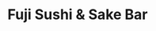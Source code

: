 ---
layout: place
title: "Fuji Sushi & Sake Bar"
permalink: /south-dakota/rapid-city/fuji-sushi-sake-bar.html
stateAbbr: SD
stateName: South Dakota
cityName: Rapid City
seo:
  name: "Fuji Sushi & Sake Bar"
  type: Restaurant
  links: http://fujisushisakebar.com/
description: "A menu specializing in an array of sushi & sake with Japanese interior details & bar seating. Fuji Sushi & Sake Bar serves delicious sushi in Rapid City, South Dakota. Try fresh Japanese dishes for a great dining experience. Available for takeout, delivery, lunch, and dinner."
place_id: ChIJmTk8UhpdfYcRGhLlMQMpXSM
photos:
  - name: >-
      places/ChIJmTk8UhpdfYcRGhLlMQMpXSM/photos/AeeoHcJcEC1gSX4jPEKJbBLmbL60S8QftWA9ASv4U8X31qAEA749vMRJg2EePbsGcEkSX-YU2ox1mdJm-cNINYtvik8x3wrfaZTOPM4-MOG_8mJ9HA2QCfGbXrnFfz85U9YYPE6YXF3PipqeG4UpVe74DdT4SDxvAEnS1ouc8TNrA3xvORT_C5tjVG7oFArQybVpdhzNKr7JmxQNRCtQRShBsy_6G33uhW72GAMFaotuMN1ymexnEvlzJVmR4YGRDbNjk5Pf671EZwCF4iieFyJPXBB16kRmJqhc01mMdLJU7BdB3Q
    widthPx: 704
    heightPx: 330
    authorAttributions:
      - displayName: Fuji Sushi & Sake Bar
        uri: https://maps.google.com/maps/contrib/101050413565905151958
        photoUri: >-
          https://lh3.googleusercontent.com/a-/ALV-UjUKD_Px4K6_7v-5Fy8OrxZh6RuUYc64MRllgGlaf2b-9zBY8Wc=s100-p-k-no-mo
    flagContentUri: >-
      https://www.google.com/local/imagery/report/?cb_client=maps_api_places.places_api&image_key=!1e10!2sAF1QipOPAHt9_V3jmnDDLL7nPeMxV5Enw1S6DY0YVK4L&hl=en-US
    googleMapsUri: >-
      https://www.google.com/maps/place//data=!3m4!1e2!3m2!1sAF1QipOPAHt9_V3jmnDDLL7nPeMxV5Enw1S6DY0YVK4L!2e10!4m2!3m1!1s0x877d5d1a523c3999:0x235d290331e5121a
  - name: >-
      places/ChIJmTk8UhpdfYcRGhLlMQMpXSM/photos/AeeoHcKc8KYFvRV0l0rFI8YWhRQhKzKP0ssPi42PztXhRhSd4sLtK8YWbeEZj2RAOf0T_VN5MTPt4Zyk-PC5q_LkK6DFPADPuQRO9iglzY5-AOmTs9unTHVTBVthR5TJixXMIsydA91QxQOkIcUwyL3YkMjy4W45e415ugSjIhyqQuYitzP3DAylkc3OED4_HkCRvwvrT5A5GG1G7MU-NHiCIOqpDZg7v8Da38drwHXZQapeNoqKYZS-BISpNZQdFSqjIL5dgBxyhsv5zD4ydpreEQlY2SE1cvyILszg4vKL1VqYZQ
    widthPx: 562
    heightPx: 390
    authorAttributions:
      - displayName: Fuji Sushi & Sake Bar
        uri: https://maps.google.com/maps/contrib/101050413565905151958
        photoUri: >-
          https://lh3.googleusercontent.com/a-/ALV-UjUKD_Px4K6_7v-5Fy8OrxZh6RuUYc64MRllgGlaf2b-9zBY8Wc=s100-p-k-no-mo
    flagContentUri: >-
      https://www.google.com/local/imagery/report/?cb_client=maps_api_places.places_api&image_key=!1e10!2sAF1QipM6TUFW6PM78_Ug7pH2ynVv1dzD3yG_dbfJ4oDf&hl=en-US
    googleMapsUri: >-
      https://www.google.com/maps/place//data=!3m4!1e2!3m2!1sAF1QipM6TUFW6PM78_Ug7pH2ynVv1dzD3yG_dbfJ4oDf!2e10!4m2!3m1!1s0x877d5d1a523c3999:0x235d290331e5121a
  - name: >-
      places/ChIJmTk8UhpdfYcRGhLlMQMpXSM/photos/AeeoHcJeFFJTfbpUP1WDkvCfUsBkcGwgQdVbdctMNmLsb0cD5K8kjkiTH8dRyvf9YN_nmEW4fbn9r0N7xuHlwAB_L3krJw80vbiinS52JLI2kIpgEqn-wFFp0JFxSNrlOKfS5kvtliQGSlGchYtgHBdJ4AK2wGq0zILRCk7cIXusEzhTbJLl6_YX9gU2et-edkLXR6CZQl1e4LIjOWxz1oF4-5sHk86U5-eClrEQGgzqAIF5n7sLG3MJDU6tL66vZJEWcC5CLUXixnaThoGnwu3QBvDklVZt4Z3yfdHQzJu3j9-2xoveRYE_8FL9zrzxJQNu5JUE4O9ISZXOl-sdU8o0FwlwPrhbK-ZydLFatgQRofLuxgTPjGHsKcSkH8ubJYTcmQfS19XteTqy5GICf-FEZBpHtFoT58ntFMD1BagI82B-Wg
    widthPx: 4032
    heightPx: 3024
    authorAttributions:
      - displayName: Shane Clark
        uri: https://maps.google.com/maps/contrib/100732656930791181976
        photoUri: >-
          https://lh3.googleusercontent.com/a-/ALV-UjVD44_QiIpww9Yx_hdMUz5Xd6XAaFHIdmzPH0y2cn5FRwwAnFd54Q=s100-p-k-no-mo
    flagContentUri: >-
      https://www.google.com/local/imagery/report/?cb_client=maps_api_places.places_api&image_key=!1e10!2sCIHM0ogKEICAgIDGwLLiNQ&hl=en-US
    googleMapsUri: >-
      https://www.google.com/maps/place//data=!3m4!1e2!3m2!1sCIHM0ogKEICAgIDGwLLiNQ!2e10!4m2!3m1!1s0x877d5d1a523c3999:0x235d290331e5121a
  - name: >-
      places/ChIJmTk8UhpdfYcRGhLlMQMpXSM/photos/AeeoHcIZ9kzL5vB1qGAs1N6Z-HCZIiXBAyILsyB7LytH1weP-ZTkFhFB06vJsgq27kh8RdkwxK4RF9v-t_JQB8sWohuEfmPYYuAwJ-oefd9NPGKNJ2IsduocyMFWi9LTNmq8FEEPrM6z6sQBzMFvM1G8vmBy8welGXDHLcZ6o_ZLqNERE5h8vhZqVJx_HycDz71z_4zLERsMeLrdZ4tUyQWk6tGdSQxLBNBAxhgmyRR_vuXdQmsUdh47_tItQEdSLnLGUXy6BaP0jRYxcq0aQii7lbt9rwEqjjMnDid24rYbhqNC21Yhvq_0Q1f51S8IkRUGG0hxZ4AfuJ0MtD1TYkoRCD1OLzndD-lba2-QqRcsR-ifiO93Km_1WIHxiloQgALvfDmJ0YUk5FBR91ghl1LM3hFLNM5CUi9bopXXd8z2rNy5jQI
    widthPx: 4030
    heightPx: 2908
    authorAttributions:
      - displayName: Sarah Hartman
        uri: https://maps.google.com/maps/contrib/105125183085602630773
        photoUri: >-
          https://lh3.googleusercontent.com/a-/ALV-UjXJ6ksHvFnDkBTpxkzPha9MAoI_abQvlE2IflXwmq0-GIbId_sv=s100-p-k-no-mo
    flagContentUri: >-
      https://www.google.com/local/imagery/report/?cb_client=maps_api_places.places_api&image_key=!1e10!2sCIHM0ogKEICAgICruPmF1wE&hl=en-US
    googleMapsUri: >-
      https://www.google.com/maps/place//data=!3m4!1e2!3m2!1sCIHM0ogKEICAgICruPmF1wE!2e10!4m2!3m1!1s0x877d5d1a523c3999:0x235d290331e5121a
  - name: >-
      places/ChIJmTk8UhpdfYcRGhLlMQMpXSM/photos/AeeoHcKXixO5sDkuNQEeThUibux4Nn_7Tetd6GjRBv1gPk16RdEcDImI2OzZgOim_8b1g71mwnTMcFzMxsNWGqkEvH9D6Qwo0RkrhFxIc-GWuQh_J3WRWx6n1J1xwldqXFwIt-KDn0XLSosZOXpy6H9c001GGJJA3Y6G266hKEReMxsHxDVwTr5k4sZU5Lc26E-pmzLcofbVQzkxG-UwTKHdcxv-OD-O9btQyDQQjGSQWPNUvurRUuw3iyEbITzpXXq_J496q5hPKkKUGmMkCQh2VvvagTgoq2IPh4TBhiXxz3N0am32nLyuo1Pu2NTGdPn8SgWXIk4U8jCTCNnhsgrDDRqQH9U0USW1uCJ5RkgM6oesjpNINsyvCbEZzQFYt8kWw--31hzCtRLU516tngIQ8YAAFW8HjMzcaKVQ3jR4kzxg71Rr
    widthPx: 3024
    heightPx: 4032
    authorAttributions:
      - displayName: William Hyland
        uri: https://maps.google.com/maps/contrib/114740623479827806957
        photoUri: >-
          https://lh3.googleusercontent.com/a-/ALV-UjXjmLgNgCuDmYj_heXe0LsJy6KKFiozSsuz2ucJrEgElBMFlN_Czw=s100-p-k-no-mo
    flagContentUri: >-
      https://www.google.com/local/imagery/report/?cb_client=maps_api_places.places_api&image_key=!1e10!2sCIHM0ogKEICAgIDq6bLpjQE&hl=en-US
    googleMapsUri: >-
      https://www.google.com/maps/place//data=!3m4!1e2!3m2!1sCIHM0ogKEICAgIDq6bLpjQE!2e10!4m2!3m1!1s0x877d5d1a523c3999:0x235d290331e5121a
  - name: >-
      places/ChIJmTk8UhpdfYcRGhLlMQMpXSM/photos/AeeoHcIzZjqU_XszJb4X2TKnJfu32sT8F5ymS0c_2ScLb0Z-JCzNQ7oQyddFePUn8BlUh1AD6f2Kt4TeFY02WV9ueoMogFVXTSvdiDnZzhfbvAC04PKElTdUd91cc_efEcUQ08xnMEEOhcDdTSRafGHj44K4JVQQnbfKkAZVF64hQqVD7LNoGKmNFj0M8jBJw72OhjN8H9UT5hsleQJA9qTfmeTFHbpUuLkCm3slUOUqLBk_Kvc--XDA6hi_2UTQgHg5mpaDMwC6qz80bx5n5Ntq_UkGTPBZOzG0cRZxWobQ5a44xM8vOEHBnmz2mEYuypniOhMhVhGyehHIGK4wMgyFD1ByAbCBqN3YqWVx2TxbIBJUDw6wnROORoGg9eQxzyJDizYEXYKcKBtcTNBiUqwkujwEm5RE66mdonxWQu6bxfmdtQ
    widthPx: 1440
    heightPx: 2560
    authorAttributions:
      - displayName: Matthew Huynh
        uri: https://maps.google.com/maps/contrib/103628347108594210765
        photoUri: >-
          https://lh3.googleusercontent.com/a-/ALV-UjXG1-4bC-XrjzwrXQCztiLAuYrKKG5QhUgVOE16NuQ6g49QDKVn=s100-p-k-no-mo
    flagContentUri: >-
      https://www.google.com/local/imagery/report/?cb_client=maps_api_places.places_api&image_key=!1e10!2sCIHM0ogKEICAgIDDzvrGGg&hl=en-US
    googleMapsUri: >-
      https://www.google.com/maps/place//data=!3m4!1e2!3m2!1sCIHM0ogKEICAgIDDzvrGGg!2e10!4m2!3m1!1s0x877d5d1a523c3999:0x235d290331e5121a
  - name: >-
      places/ChIJmTk8UhpdfYcRGhLlMQMpXSM/photos/AeeoHcI61VghrbkomAKh4Vb3EtWHnY1ez4v2VrdJL2h1nBZMYFIOcGxS2B2aUKAsOMaJwzC1O9IzubWP_u_p6DsIIRW0dx-ICqfKfwn1S0yZdStn-5Q-337vmzD0h3mPrtwtpiShFRDO_YxVVBI6apwfTgdyZ6HpIBRi_rGohErn74xBoCgZK9Sz_KNnomLM6gqkUgwGJrIcdIaJu8jTjF2gvPG-yIrwX-GWiahtDsLIq01ya3igBFF7DaCqf7EewAfbj8qVCgEMt9ALOqtq6QZTjr7ppq_tEXd6A6bVO5-5LI7K7ernxArzwPAzzZykRJNqhlQZ3W5-nEoITJgkNAVE32KWYefaU8YSPmATkIZOJOTKCHtCXSiNRjWSQHBzdsyw0qZpgPBsFd54jGhKJymYwF88QICXNWgsFwr8TLrWKZQ
    widthPx: 3600
    heightPx: 4800
    authorAttributions:
      - displayName: Jaima Knutson-Colson, RE/MAX Results
        uri: https://maps.google.com/maps/contrib/117584749014685077202
        photoUri: >-
          https://lh3.googleusercontent.com/a-/ALV-UjXeCUyz8K6n-Nnf5F3SSslXBJ1lJPSzCOrNxgH7rCtuXeT8qPSw=s100-p-k-no-mo
    flagContentUri: >-
      https://www.google.com/local/imagery/report/?cb_client=maps_api_places.places_api&image_key=!1e10!2sCIHM0ogKEICAgIDDndfdeg&hl=en-US
    googleMapsUri: >-
      https://www.google.com/maps/place//data=!3m4!1e2!3m2!1sCIHM0ogKEICAgIDDndfdeg!2e10!4m2!3m1!1s0x877d5d1a523c3999:0x235d290331e5121a
  - name: >-
      places/ChIJmTk8UhpdfYcRGhLlMQMpXSM/photos/AeeoHcIM38b6evssHkblVZvvk3m0eWeHTIBme3NCMJ_oQQK0wwccfzV2YRIht47gsHS7wfXJVr5EJ2hcAmhpNTT7GkFq96ijOBBDW2Aov5m_4Um3KxwoMPX8pvu4156L9iNbExiFC7vP5N4PJ1Z102GhA_ZbXoIulD2B4ul36-JKfbhy5OcB3hBBOWK41Oq8TIyORhRY2UOHZfIiEUiICPltRhYLIxMLBtYAXBirvHOmgTkLzId4XXSQwzQ3lsaUKD2Z29pDXLQZUQtxMfVW0Xlf_L06aWCD92C9ndJL69P3X5yG6Q
    widthPx: 467
    heightPx: 416
    authorAttributions:
      - displayName: Fuji Sushi & Sake Bar
        uri: https://maps.google.com/maps/contrib/101050413565905151958
        photoUri: >-
          https://lh3.googleusercontent.com/a-/ALV-UjUKD_Px4K6_7v-5Fy8OrxZh6RuUYc64MRllgGlaf2b-9zBY8Wc=s100-p-k-no-mo
    flagContentUri: >-
      https://www.google.com/local/imagery/report/?cb_client=maps_api_places.places_api&image_key=!1e10!2sAF1QipOrCNPVYr4XgZGo3VLOhis7N-SogXLMrUIIACc1&hl=en-US
    googleMapsUri: >-
      https://www.google.com/maps/place//data=!3m4!1e2!3m2!1sAF1QipOrCNPVYr4XgZGo3VLOhis7N-SogXLMrUIIACc1!2e10!4m2!3m1!1s0x877d5d1a523c3999:0x235d290331e5121a
  - name: >-
      places/ChIJmTk8UhpdfYcRGhLlMQMpXSM/photos/AeeoHcIdi_nkE4ETz8j6PJeyFgiiOKwKMMN-PixrMsNSruMKZj9lpWv_9_0QBrOxlj90WEew0rrFz-GD-VQKnPNU72lpSiArM4CQ5q3m2cgaRN_bFStIYZG6SAG_WXKMWK9htuXIWdVwMihjeQiKHJ061nC9_a5fGdSlDTQBushcaBkcRaYLOcJ80bmkyd29gDiyu8xL8O1mKPVHUUH8BAbKxLBgATIx7IClAS5eDC3bWpfn19a9mdsD9UcFw_W6cL2WqV0JsFkHZ5z6NW4NQwboa2G_NCH6c7ViHMe46zRBXSrMjpnw8hUSjIVWhh5ygUORE20ZRB2KS4I_2jKzEmS-LISV4EL4nq0ujDgqoTPB9X9ZKi7If-ku0oFldDHLgISIQyYBIb9HNULXYPI-8U0cEluTEaTYyG97bp5pLE3GHfUJqg
    widthPx: 4032
    heightPx: 2268
    authorAttributions:
      - displayName: Chris Kay
        uri: https://maps.google.com/maps/contrib/112026689101223344278
        photoUri: >-
          https://lh3.googleusercontent.com/a-/ALV-UjVZ_ts7UqxX7K3RH2uwbk_2Sv1L8fY-so57AHJwm5NQheAlUw215g=s100-p-k-no-mo
    flagContentUri: >-
      https://www.google.com/local/imagery/report/?cb_client=maps_api_places.places_api&image_key=!1e10!2sCIHM0ogKEICAgICM8uqIQQ&hl=en-US
    googleMapsUri: >-
      https://www.google.com/maps/place//data=!3m4!1e2!3m2!1sCIHM0ogKEICAgICM8uqIQQ!2e10!4m2!3m1!1s0x877d5d1a523c3999:0x235d290331e5121a
  - name: >-
      places/ChIJmTk8UhpdfYcRGhLlMQMpXSM/photos/AeeoHcK1I_11ZsjHsfgmjOA2FFkwSnYtzwObDpzdGqj10Ze4-sRC8Cxnvu7jaDuFX-j5gNWqAuN_NWgRLC7xa2Suhe1jp_qBeYbc1z0tgm4TN0mO5rFZXhZyhR9C2Z1_VQY3tfqSApfDl70OW1ZYr6pcJ1N5E4pTW-AFS5NyUYWXfcXuqagVER3ZgkceIqy4FTYbgzCzv-ioNvQUkiXgp--ePd0bIskl6MKfEtkkFoz3UQn-hFCsRxMy2Zpkm-kE-Cme8RsTdFhP-iZz_2j3VUv7NKbcpp3FClepEEYnS9ipdk4hcMHkrlHbRQbh_U4lNi1P6G8tSDL1mHnv8qydgLj5bTrX1BBjC_dKW8alqWFIZx-PzCwwyu40nbJUJT7ijJs56XO4rUBCircfbcOv4De-oAwW6KcXD93z0YYAgBZSSiZLLA
    widthPx: 3072
    heightPx: 4080
    authorAttributions:
      - displayName: Kristina Grant
        uri: https://maps.google.com/maps/contrib/113336885910361784103
        photoUri: >-
          https://lh3.googleusercontent.com/a-/ALV-UjX8geba9PU3ahbrjSM73_uhBsdUbt9mDPlyGbPHZ2eLPoVsaz8=s100-p-k-no-mo
    flagContentUri: >-
      https://www.google.com/local/imagery/report/?cb_client=maps_api_places.places_api&image_key=!1e10!2sCIHM0ogKEICAgICx456YBQ&hl=en-US
    googleMapsUri: >-
      https://www.google.com/maps/place//data=!3m4!1e2!3m2!1sCIHM0ogKEICAgICx456YBQ!2e10!4m2!3m1!1s0x877d5d1a523c3999:0x235d290331e5121a
address: '2200 N Maple Ave Unit #478, Rapid City, SD 57701, USA'
street: '2200 N Maple Ave Unit #478'
city: Rapid City
state: SD
zip: '57701'
country: USA
neighborhood: null
latitude: '44.106584'
longitude: '-103.213539'
accessibility_options:
  wheelchairAccessibleParking: true
  wheelchairAccessibleEntrance: true
  wheelchairAccessibleRestroom: true
  wheelchairAccessibleSeating: true
business_status: OPERATIONAL
name: Fuji Sushi & Sake Bar
google_maps_links:
  directionsUri: >-
    https://www.google.com/maps/dir//''/data=!4m7!4m6!1m1!4e2!1m2!1m1!1s0x877d5d1a523c3999:0x235d290331e5121a!3e0
  placeUri: https://maps.google.com/?cid=2548238057860305434
  writeAReviewUri: >-
    https://www.google.com/maps/place//data=!4m3!3m2!1s0x877d5d1a523c3999:0x235d290331e5121a!12e1
  reviewsUri: >-
    https://www.google.com/maps/place//data=!4m4!3m3!1s0x877d5d1a523c3999:0x235d290331e5121a!9m1!1b1
  photosUri: >-
    https://www.google.com/maps/place//data=!4m3!3m2!1s0x877d5d1a523c3999:0x235d290331e5121a!10e5
primary_type: Sushi Restaurant
opening_hours:
  regular: null
  current: null
secondary_opening_hours:
  regular:
    weekdayDescriptions: null
    type: null
  current:
    weekdayDescriptions: null
    type: null
phone: (605) 343-1819
price_level: null
price_range: $10 &ndash; $20
rating: '4.5'
rating_count: 0
website: http://fujisushisakebar.com/
reviews:
  - name: >-
      places/ChIJmTk8UhpdfYcRGhLlMQMpXSM/reviews/ChdDSUhNMG9nS0VJQ0FnSUMzME1qa3VBRRAB
    relativePublishTimeDescription: 5 months ago
    rating: 5
    text:
      text: >-
        Absolutely delicious.  I was in Custer for a week and drove up to Rapid
        City to get some sushi. (Not that Rapid City is a well-known hot bed of
        sushi, I just don't live anywhere near a sushi restaurant, so I take
        advantage when I can.)  Anyway, well worth the drive.


        The fried oysters appetizer was perfectly done with a sauce that I am
        saving as a dip for other things.  All of the rolls I got were perfectly
        balanced.  The Ace Roll was my favorite.


        Lovely family running it as well.


        I will definitely be returning the next time I am in the area, and I
        recommend you visit this place if you are in Rapid City.
      languageCode: en
    originalText:
      text: >-
        Absolutely delicious.  I was in Custer for a week and drove up to Rapid
        City to get some sushi. (Not that Rapid City is a well-known hot bed of
        sushi, I just don't live anywhere near a sushi restaurant, so I take
        advantage when I can.)  Anyway, well worth the drive.


        The fried oysters appetizer was perfectly done with a sauce that I am
        saving as a dip for other things.  All of the rolls I got were perfectly
        balanced.  The Ace Roll was my favorite.


        Lovely family running it as well.


        I will definitely be returning the next time I am in the area, and I
        recommend you visit this place if you are in Rapid City.
      languageCode: en
    authorAttribution:
      displayName: Gordon Heck
      uri: https://www.google.com/maps/contrib/115282557757320497622/reviews
      photoUri: >-
        https://lh3.googleusercontent.com/a/ACg8ocI1cIjNaH3Jcq7jLTEgnM3Ix-OBycKi7DXf_til4DWwF2q0zg=s128-c0x00000000-cc-rp-mo
    publishTime: '2024-11-02T00:43:18.672802Z'
    flagContentUri: >-
      https://www.google.com/local/review/rap/report?postId=ChdDSUhNMG9nS0VJQ0FnSUMzME1qa3VBRRAB&d=17924085&t=1
    googleMapsUri: >-
      https://www.google.com/maps/reviews/data=!4m6!14m5!1m4!2m3!1sChdDSUhNMG9nS0VJQ0FnSUMzME1qa3VBRRAB!2m1!1s0x877d5d1a523c3999:0x235d290331e5121a
  - name: >-
      places/ChIJmTk8UhpdfYcRGhLlMQMpXSM/reviews/ChdDSUhNMG9nS0VJQ0FnSURleGFQVF9BRRAB
    relativePublishTimeDescription: a year ago
    rating: 5
    text:
      text: >-
        Always very fresh. The avocado 🥑 salad is amazing. Our favorite
        appetizers are the gyoza and the Crab Rangoon. We also really like the
        Sea Dragon, Dynamite Roll, and the special rolls they feature. There are
        a whole long list of items that are also especially good. They do have
        baked rolls as well. Very fresh sushi 🍣.  The bubble teas with Boba are
        a great treat! The servers are always very friendly and prompt. We enjoy
        the cozy atmosphere.
      languageCode: en
    originalText:
      text: >-
        Always very fresh. The avocado 🥑 salad is amazing. Our favorite
        appetizers are the gyoza and the Crab Rangoon. We also really like the
        Sea Dragon, Dynamite Roll, and the special rolls they feature. There are
        a whole long list of items that are also especially good. They do have
        baked rolls as well. Very fresh sushi 🍣.  The bubble teas with Boba are
        a great treat! The servers are always very friendly and prompt. We enjoy
        the cozy atmosphere.
      languageCode: en
    authorAttribution:
      displayName: Jaima Knutson-Colson, RE/MAX Results
      uri: https://www.google.com/maps/contrib/117584749014685077202/reviews
      photoUri: >-
        https://lh3.googleusercontent.com/a-/ALV-UjXeCUyz8K6n-Nnf5F3SSslXBJ1lJPSzCOrNxgH7rCtuXeT8qPSw=s128-c0x00000000-cc-rp-mo-ba6
    publishTime: '2024-04-13T04:22:24.542363Z'
    flagContentUri: >-
      https://www.google.com/local/review/rap/report?postId=ChdDSUhNMG9nS0VJQ0FnSURleGFQVF9BRRAB&d=17924085&t=1
    googleMapsUri: >-
      https://www.google.com/maps/reviews/data=!4m6!14m5!1m4!2m3!1sChdDSUhNMG9nS0VJQ0FnSURleGFQVF9BRRAB!2m1!1s0x877d5d1a523c3999:0x235d290331e5121a
  - name: >-
      places/ChIJmTk8UhpdfYcRGhLlMQMpXSM/reviews/ChZDSUhNMG9nS0VJQ0FnSUNydVBtRkZ3EAE
    relativePublishTimeDescription: 9 months ago
    rating: 5
    text:
      text: >-
        AAC and sweet potato sushi rolls were amazing! Also enjoyed the Rangoons
        and sweet and sour chicken. Food tasted delicious, price was a bit high.
      languageCode: en
    originalText:
      text: >-
        AAC and sweet potato sushi rolls were amazing! Also enjoyed the Rangoons
        and sweet and sour chicken. Food tasted delicious, price was a bit high.
      languageCode: en
    authorAttribution:
      displayName: Sarah Hartman
      uri: https://www.google.com/maps/contrib/105125183085602630773/reviews
      photoUri: >-
        https://lh3.googleusercontent.com/a-/ALV-UjXJ6ksHvFnDkBTpxkzPha9MAoI_abQvlE2IflXwmq0-GIbId_sv=s128-c0x00000000-cc-rp-mo-ba8
    publishTime: '2024-07-04T01:09:43.857400Z'
    flagContentUri: >-
      https://www.google.com/local/review/rap/report?postId=ChZDSUhNMG9nS0VJQ0FnSUNydVBtRkZ3EAE&d=17924085&t=1
    googleMapsUri: >-
      https://www.google.com/maps/reviews/data=!4m6!14m5!1m4!2m3!1sChZDSUhNMG9nS0VJQ0FnSUNydVBtRkZ3EAE!2m1!1s0x877d5d1a523c3999:0x235d290331e5121a
  - name: >-
      places/ChIJmTk8UhpdfYcRGhLlMQMpXSM/reviews/ChZDSUhNMG9nS0VJQ0FnSUNLNS0tVERREAE
    relativePublishTimeDescription: 3 years ago
    rating: 5
    text:
      text: >-
        Good food, decent happy hour! I'd recommend against the chicken entrees,
        this place is definitely better for sushi. Service is very attentive and
        professional. The interior is nicely decorated and they even have a bar
        to sit at in front of the sushi chef.
      languageCode: en
    originalText:
      text: >-
        Good food, decent happy hour! I'd recommend against the chicken entrees,
        this place is definitely better for sushi. Service is very attentive and
        professional. The interior is nicely decorated and they even have a bar
        to sit at in front of the sushi chef.
      languageCode: en
    authorAttribution:
      displayName: Carter Lei
      uri: https://www.google.com/maps/contrib/103300445034232689241/reviews
      photoUri: >-
        https://lh3.googleusercontent.com/a-/ALV-UjU98kUgEmMjKzhw-su3EHs7kmF3JgQP0oHd1IPk8ClTU35q8Fgf=s128-c0x00000000-cc-rp-mo-ba5
    publishTime: '2021-04-22T01:53:14.729147Z'
    flagContentUri: >-
      https://www.google.com/local/review/rap/report?postId=ChZDSUhNMG9nS0VJQ0FnSUNLNS0tVERREAE&d=17924085&t=1
    googleMapsUri: >-
      https://www.google.com/maps/reviews/data=!4m6!14m5!1m4!2m3!1sChZDSUhNMG9nS0VJQ0FnSUNLNS0tVERREAE!2m1!1s0x877d5d1a523c3999:0x235d290331e5121a
  - name: >-
      places/ChIJmTk8UhpdfYcRGhLlMQMpXSM/reviews/ChdDSUhNMG9nS0VJQ0FnSUREenZyR3FnRRAB
    relativePublishTimeDescription: a year ago
    rating: 5
    text:
      text: >-
        There was no wait to get a table for our group of 5. With the restraunt
        being smaller in size and located in the mall. The feel in there was
        cozy, comfortable, and unique. It's a smaller restaurant with the
        perfect amount of decorations. There is no denying the type of
        restaurant you are in. They have a small patio area for dining as well.

        The menu had a variety of different dishes if you were not into sushi,
        and it also had a decent selection of adult beverages and foreign
        drinks. The  vegetarian options and kids menu is a plus too.

        Our server was professional and accommodating. Our drinks came out
        quickly, our food as well.

        I had ordered a Bento box, and some Vegetarian rolls. The food was
        delicious and filling. I would recommend eating here, especially if you
        don't want to be at a packed place.
      languageCode: en
    originalText:
      text: >-
        There was no wait to get a table for our group of 5. With the restraunt
        being smaller in size and located in the mall. The feel in there was
        cozy, comfortable, and unique. It's a smaller restaurant with the
        perfect amount of decorations. There is no denying the type of
        restaurant you are in. They have a small patio area for dining as well.

        The menu had a variety of different dishes if you were not into sushi,
        and it also had a decent selection of adult beverages and foreign
        drinks. The  vegetarian options and kids menu is a plus too.

        Our server was professional and accommodating. Our drinks came out
        quickly, our food as well.

        I had ordered a Bento box, and some Vegetarian rolls. The food was
        delicious and filling. I would recommend eating here, especially if you
        don't want to be at a packed place.
      languageCode: en
    authorAttribution:
      displayName: Matthew Huynh
      uri: https://www.google.com/maps/contrib/103628347108594210765/reviews
      photoUri: >-
        https://lh3.googleusercontent.com/a-/ALV-UjXG1-4bC-XrjzwrXQCztiLAuYrKKG5QhUgVOE16NuQ6g49QDKVn=s128-c0x00000000-cc-rp-mo-ba2
    publishTime: '2024-04-09T13:48:32.331571Z'
    flagContentUri: >-
      https://www.google.com/local/review/rap/report?postId=ChdDSUhNMG9nS0VJQ0FnSUREenZyR3FnRRAB&d=17924085&t=1
    googleMapsUri: >-
      https://www.google.com/maps/reviews/data=!4m6!14m5!1m4!2m3!1sChdDSUhNMG9nS0VJQ0FnSUREenZyR3FnRRAB!2m1!1s0x877d5d1a523c3999:0x235d290331e5121a
parking_options:
  freeParkingLot: true
  freeStreetParking: true
  valetParking: false
payment_options:
  acceptsCreditCards: true
  acceptsDebitCards: true
  acceptsCashOnly: false
  acceptsNfc: true
allow_dogs: null
curbside_pickup: null
delivery: true
dine_in: true
good_for_children: true
good_for_groups: true
good_for_sports: false
live_music: false
menu_for_children: true
outdoor_seating: false
reservable: null
restroom: true
serves_beer: true
serves_breakfast: false
serves_brunch: null
serves_cocktails: true
serves_coffee: true
serves_dinner: true
serves_dessert: true
serves_lunch: true
serves_vegetarian_food: true
serves_wine: true
takeout: true
update_category: essentials
summary: >-
  A menu specializing in an array of sushi & sake with Japanese interior details
  & bar seating.

---